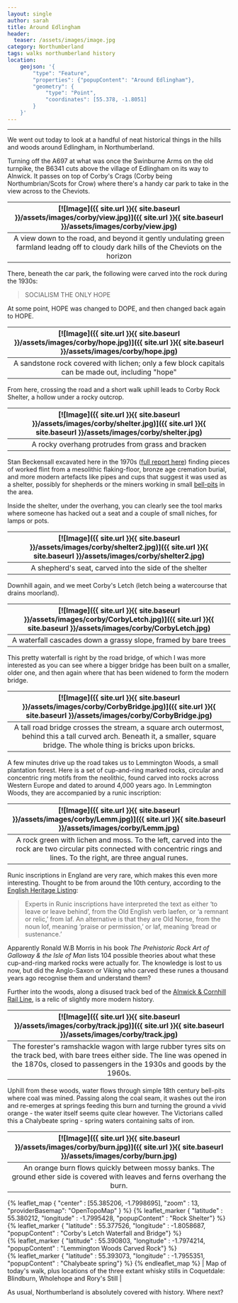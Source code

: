 ```yaml
---
layout: single
author: sarah
title: Around Edlingham
header:
  teaser: /assets/images/image.jpg
category: Northumberland
tags: walks northumberland history
location:
    geojson: '{
        "type": "Feature",
        "properties": {"popupContent": "Around Edlingham"},
        "geometry": {
            "type": "Point",
            "coordinates": [55.378, -1.8051]
        }
    }'
---
```

---

We went out today to look at a handful of neat historical things in the hills and woods around Edlingham, in Northumberland. 

Turning off the A697 at what was once the Swinburne Arms on the old turnpike, the B6341 cuts above the village of Edlingham on its way to Alnwick. It passes on top of Corby's Crags (Corby being Northumbrian/Scots for Crow) where there's a handy car park to take in the view across to the Cheviots. 

| [![Image]({{ site.url }}{{ site.baseurl }}/assets/images/corby/view.jpg)]({{ site.url }}{{ site.baseurl }}/assets/images/corby/view.jpg) | 
|:--:| 
| A view down to the road, and beyond it gently undulating green farmland leadng off to cloudy dark hills of the Cheviots on the horizon |

There, beneath the car park, the following were carved into the rock during the 1930s:

> SOCIALISM THE ONLY HOPE

At some point, HOPE was changed to DOPE, and then changed back again to HOPE.

| [![Image]({{ site.url }}{{ site.baseurl }}/assets/images/corby/hope.jpg)]({{ site.url }}{{ site.baseurl }}/assets/images/corby/hope.jpg) | 
|:--:| 
| A sandstone rock covered with lichen; only a few block capitals can be made out, including "hope" |

From here, crossing the road and a short walk uphill leads to Corby Rock Shelter, a hollow under a rocky outcrop.

| [![Image]({{ site.url }}{{ site.baseurl }}/assets/images/corby/shelter.jpg)]({{ site.url }}{{ site.baseurl }}/assets/images/corby/shelter.jpg) | 
|:--:| 
| A rocky overhang protrudes from grass and bracken |

Stan Beckensall excavated here in the 1970s ([full report here](https://archaeologydataservice.ac.uk/archiveDS/archiveDownload?t=arch-3433-1/dissemination/AAseries5/AA504new/archael504-000-000-PDFs/archael504-011-016-beckensall.pdf)) finding pieces of worked flint from a mesolithic flaking-floor, bronze age cremation burial, and more modern artefacts like pipes and cups that suggest it was used as a shelter, possibly for shepherds or the miners working in small [bell-pits](https://www.dmm.org.uk/pitwork/html/history1.htm#Bell) in the area.

Inside the shelter, under the overhang, you can clearly see the tool marks where someone has hacked out a seat and a couple of small niches, for lamps or pots.

| [![Image]({{ site.url }}{{ site.baseurl }}/assets/images/corby/shelter2.jpg)]({{ site.url }}{{ site.baseurl }}/assets/images/corby/shelter2.jpg) | 
|:--:| 
| A shepherd's seat, carved into the side of the shelter |

Downhill again, and we meet Corby's Letch (letch being a watercourse that drains moorland).

| [![Image]({{ site.url }}{{ site.baseurl }}/assets/images/corby/CorbyLetch.jpg)]({{ site.url }}{{ site.baseurl }}/assets/images/corby/CorbyLetch.jpg) | 
|:--:| 
| A waterfall cascades down a grassy slope, framed by bare trees |

 This pretty waterfall is right by the road bridge, of which I was more interested as you can see where a bigger bridge has been built on a smaller, older one, and then again where that has been widened to form the modern bridge.

| [![Image]({{ site.url }}{{ site.baseurl }}/assets/images/corby/CorbyBridge.jpg)]({{ site.url }}{{ site.baseurl }}/assets/images/corby/CorbyBridge.jpg) | 
|:--:| 
| A tall road bridge crosses the stream, a square arch outermost, behind this a tall curved arch. Beneath it, a smaller, square bridge. The whole thing is bricks upon bricks.  |


A few minutes drive up the road takes us to Lemmington Woods, a small plantation forest. Here is a set of cup-and-ring marked rocks, circular and concentric ring motifs from the neolithic, found carved into rocks across Western Europe and dated to around 4,000 years ago. In Lemmington Woods, they are accompanied by a runic inscription:

| [![Image]({{ site.url }}{{ site.baseurl }}/assets/images/corby/Lemm.jpg)]({{ site.url }}{{ site.baseurl }}/assets/images/corby/Lemm.jpg) | 
|:--:| 
| A rock green with lichen and moss. To the left, carved into the rock are two circular pits connected with concentric rings and lines. To the right, are three angual runes.  |

Runic inscriptions in England are very rare, which makes this even more interesting. Thought to be from around the 10th century, according to the [English Heritage Listing](https://historicengland.org.uk/listing/the-list/list-entry/1418674?section=official-list-entry):

>Experts in Runic inscriptions have interpreted the text as either ‘to leave or leave behind’, from the Old English verb laefen, or ‘a remnant or relic,’ from laf. An alternative is that they are Old Norse, from the noun lof, meaning ‘praise or permission,’ or laf, meaning ‘bread or sustenance.’ 

Apparently Ronald W.B Morris in his book *The Prehistoric Rock Art of Galloway & the Isle of Man* lists 104 possible theories about what these cup-and-ring marked rocks were actually for. The knowledge is lost to us now, but did the Anglo-Saxon or Viking who carved these runes a thousand years ago recognise them and understand them? 

Further into the woods, along a disused track bed of the [Alnwick & Cornhill Rail Line](http://www.disused-stations.org.uk/e/edlingham/), is a relic of slightly more modern history. 

| [![Image]({{ site.url }}{{ site.baseurl }}/assets/images/corby/track.jpg)]({{ site.url }}{{ site.baseurl }}/assets/images/corby/track.jpg) | 
|:--:| 
| The forester's ramshackle wagon with large rubber tyres sits on the track bed, with bare trees either side. The line was opened in the 1870s, closed to passengers in the 1930s and goods by the 1960s. |

Uphill from these woods, water flows through simple 18th century bell-pits where coal was mined. Passing along the coal seam, it washes out the iron and re-emerges at springs feeding this burn and turning the ground a vivid orange - the water itself seems quite clear however. The Victorians called this a Chalybeate spring - spring waters containing salts of iron.

| [![Image]({{ site.url }}{{ site.baseurl }}/assets/images/corby/burn.jpg)]({{ site.url }}{{ site.baseurl }}/assets/images/corby/burn.jpg) | 
|:--:| 
| An orange burn flows quickly between mossy banks. The ground ether side is covered with leaves and ferns overhang the burn. |


{% leaflet_map { "center" : [55.385206, -1.7998695],
                 "zoom" : 13,
                 "providerBasemap": "OpenTopoMap" } %}
     {% leaflet_marker { "latitude" : 55.380212,
                       "longitude" :  -1.7995428,
                       "popupContent" : "Rock Shelter"} %}	
     {% leaflet_marker { "latitude" : 55.377526,
                       "longitude" :  -1.8058687,
                       "popupContent" : "Corby's Letch Waterfall and Bridge"} %}						   
     {% leaflet_marker { "latitude" : 55.390803,
                       "longitude" :   -1.7974214,
                       "popupContent" : "Lemmington Woods Carved Rock"} %}	
     {% leaflet_marker { "latitude" : 55.393073,
                       "longitude" :   -1.7955351,
                       "popupContent" : "Chalybeate spring"} %}
{% endleaflet_map %}
| Map of today's walk, plus locations of the three extant whisky stills in Coquetdale: Blindburn, Wholehope and Rory's Still |


As usual, Northumberland is absolutely covered with history. Where next?
